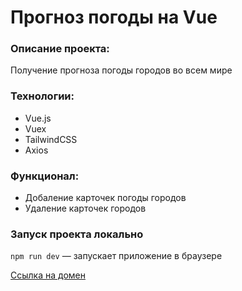 # Прогноз погоды на Vue

### Описание проекта:

Получение прогноза погоды городов во всем мире

### Технологии:

- Vue.js
- Vuex
- TailwindCSS
- Axios

### Функционал:

- Добаление карточек погоды городов
- Удаление карточек городов

### Запуск проекта локально

`npm run dev` — запускает приложение в браузере

[Ссылка на домен](https://sergynya174.github.io/vue-weather/)
